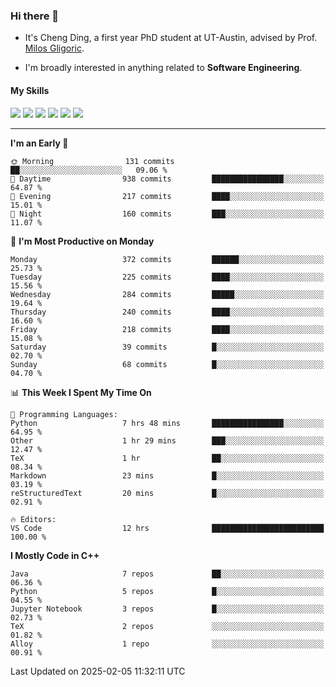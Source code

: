 ### Hi there 👋

* It's Cheng Ding, a first year PhD student at UT-Austin, advised by Prof. [Milos Gligoric](https://users.ece.utexas.edu/~gligoric/).

* I'm broadly interested in anything related to **Software Engineering**.

#### My Skills

![](https://img.shields.io/badge/C++-65318e?logo=cplusplus&logoColor=fff)
![](https://img.shields.io/badge/Python-3e74a2?logo=python&logoColor=fff)
![](https://img.shields.io/badge/C-5654a2?logo=c&logoColor=fff)
![](https://img.shields.io/badge/Go-00aaff?logo=go&logoColor=fff)
![](https://img.shields.io/badge/Docker-0088ff?logo=docker&logoColor=fff)
![](https://img.shields.io/badge/Apache-D22128?logo=apache&logoColor=fff)

---
<!--START_SECTION:waka-->
**I'm an Early 🐤** 

```text
🌞 Morning                131 commits         ██░░░░░░░░░░░░░░░░░░░░░░░   09.06 % 
🌆 Daytime                938 commits         ████████████████░░░░░░░░░   64.87 % 
🌃 Evening                217 commits         ████░░░░░░░░░░░░░░░░░░░░░   15.01 % 
🌙 Night                  160 commits         ███░░░░░░░░░░░░░░░░░░░░░░   11.07 % 
```
📅 **I'm Most Productive on Monday** 

```text
Monday                   372 commits         ██████░░░░░░░░░░░░░░░░░░░   25.73 % 
Tuesday                  225 commits         ████░░░░░░░░░░░░░░░░░░░░░   15.56 % 
Wednesday                284 commits         █████░░░░░░░░░░░░░░░░░░░░   19.64 % 
Thursday                 240 commits         ████░░░░░░░░░░░░░░░░░░░░░   16.60 % 
Friday                   218 commits         ████░░░░░░░░░░░░░░░░░░░░░   15.08 % 
Saturday                 39 commits          █░░░░░░░░░░░░░░░░░░░░░░░░   02.70 % 
Sunday                   68 commits          █░░░░░░░░░░░░░░░░░░░░░░░░   04.70 % 
```


📊 **This Week I Spent My Time On** 

```text
💬 Programming Languages: 
Python                   7 hrs 48 mins       ████████████████░░░░░░░░░   64.95 % 
Other                    1 hr 29 mins        ███░░░░░░░░░░░░░░░░░░░░░░   12.47 % 
TeX                      1 hr                ██░░░░░░░░░░░░░░░░░░░░░░░   08.34 % 
Markdown                 23 mins             █░░░░░░░░░░░░░░░░░░░░░░░░   03.19 % 
reStructuredText         20 mins             █░░░░░░░░░░░░░░░░░░░░░░░░   02.91 % 

🔥 Editors: 
VS Code                  12 hrs              █████████████████████████   100.00 % 
```

**I Mostly Code in C++** 

```text
Java                     7 repos             ██░░░░░░░░░░░░░░░░░░░░░░░   06.36 % 
Python                   5 repos             █░░░░░░░░░░░░░░░░░░░░░░░░   04.55 % 
Jupyter Notebook         3 repos             █░░░░░░░░░░░░░░░░░░░░░░░░   02.73 % 
TeX                      2 repos             ░░░░░░░░░░░░░░░░░░░░░░░░░   01.82 % 
Alloy                    1 repo              ░░░░░░░░░░░░░░░░░░░░░░░░░   00.91 % 
```




 Last Updated on 2025-02-05 11:32:11 UTC
<!--END_SECTION:waka-->
